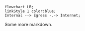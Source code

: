 
```mermaid
flowchart LR;
linkStyle 1 color:blue;
Internal --> Egress -.-> Internet;
```

Some more markdown.
